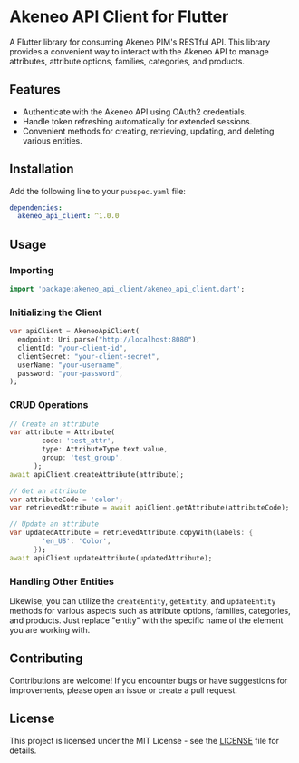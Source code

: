 # Akeneo API Client for Flutter

A Flutter library for consuming Akeneo PIM's RESTful API. This library provides a convenient way to interact with the Akeneo API to manage attributes, attribute options, families, categories, and products.

## Features

- Authenticate with the Akeneo API using OAuth2 credentials.
- Handle token refreshing automatically for extended sessions.
- Convenient methods for creating, retrieving, updating, and deleting various entities.

## Installation

Add the following line to your `pubspec.yaml` file:

```yaml
dependencies:
  akeneo_api_client: ^1.0.0
```

## Usage

### Importing

```dart
import 'package:akeneo_api_client/akeneo_api_client.dart';
```

### Initializing the Client

```dart
var apiClient = AkeneoApiClient(
  endpoint: Uri.parse("http://localhost:8080"),
  clientId: "your-client-id",
  clientSecret: "your-client-secret",
  userName: "your-username",
  password: "your-password",
);
```

### CRUD Operations

```dart
// Create an attribute
var attribute = Attribute(
        code: 'test_attr',
        type: AttributeType.text.value,
        group: 'test_group',
      );
await apiClient.createAttribute(attribute);

// Get an attribute
var attributeCode = 'color';
var retrievedAttribute = await apiClient.getAttribute(attributeCode);

// Update an attribute
var updatedAttribute = retrievedAttribute.copyWith(labels: {
        'en_US': 'Color',
      });
await apiClient.updateAttribute(updatedAttribute);
```

### Handling Other Entities

Likewise, you can utilize the `createEntity`, `getEntity`, and `updateEntity` methods for various aspects such as attribute options, families, categories, and products. Just replace "entity" with the specific name of the element you are working with.

## Contributing

Contributions are welcome! If you encounter bugs or have suggestions for improvements, please open an issue or create a pull request.

## License

This project is licensed under the MIT License - see the [LICENSE](LICENSE) file for details.
